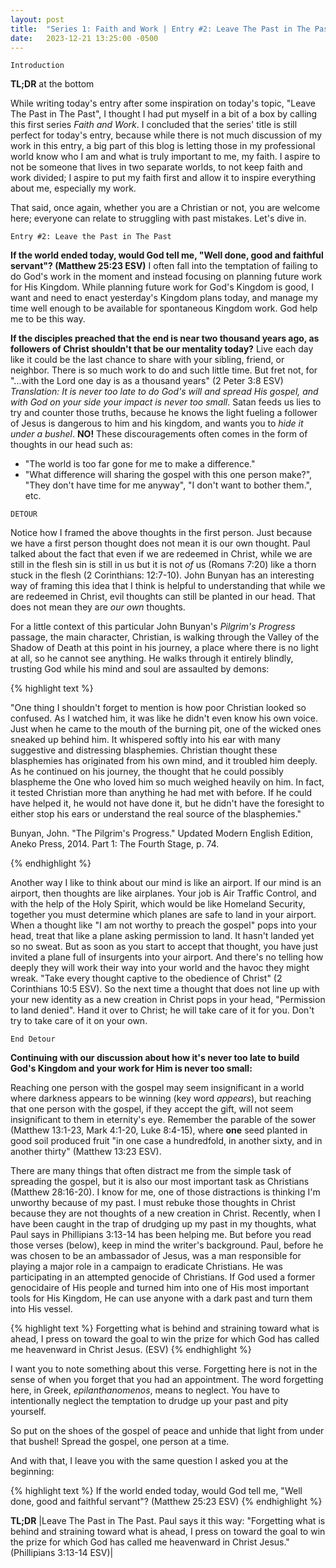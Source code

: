 ```yaml
---
layout: post
title:  "Series 1: Faith and Work | Entry #2: Leave The Past in The Past"
date:   2023-12-21 13:25:00 -0500
---
```


`Introduction`

__TL;DR__ at the bottom

While writing today's entry after some inspiration on today's topic, "Leave The Past in The Past", I thought I had put myself in a bit of a box by calling this first series _Faith and Work_. I concluded that the series' title is still perfect for today's entry, because while there is not much discussion of my work in this entry, a big part of this blog is letting those in my professional world know who I am and what is truly important to me, my faith. I aspire to not be someone that lives in two separate worlds, to not keep faith and work divided; I aspire to put my faith first and allow it to inspire everything about me, especially my work.

That said, once again, whether you are a Christian or not, you are welcome here; everyone can relate to struggling with past mistakes. Let's dive in.

`Entry #2: Leave the Past in The Past`

__If the world ended today, would God tell me, "Well done, good and faithful servant"? (Matthew 25:23 ESV)__ I often fall into the temptation of failing to do God's work in the moment and instead focusing on planning future work for His Kingdom. While planning future work for God's Kingdom is good, I want and need to enact yesterday's Kingdom plans today, and manage my time well enough to be available for spontaneous Kingdom work. God help me to be this way.

__If the disciples preached that the end is near two thousand years ago, as followers of Christ shouldn't that be our mentality today?__ Live each day like it could be the last chance to share with your sibling, friend, or neighbor. There is so much work to do and such little time. But fret not, for "...with the Lord one day is as a thousand years" (2 Peter 3:8 ESV) _Translation: It is never too late to do God's will and spread His gospel, and with God on your side your impact is never too small_. Satan feeds us lies to try and counter those truths, because he knows the light fueling a follower of Jesus is dangerous to him and his kingdom, and wants you to _hide it under a bushel_. __NO!__ These discouragements often comes in the form of thoughts in our head such as:
- "The world is too far gone for me to make a difference."
- "What difference will sharing the gospel with this one person make?", "They don't have time for me anyway", "I don't want to bother them.", etc.

`DETOUR`

Notice how I framed the above thoughts in the first person. Just because we have a first person thought does not mean it is our own thought. Paul talked about the fact that even if we are redeemed in Christ, while we are still in the flesh sin is still in us but it is not _of_ us (Romans 7:20) like a thorn stuck in the flesh (2 Corinthians: 12:7-10). John Bunyan has an interesting way of framing this idea that I think is helpful to understanding that while we are redeemed in Christ, evil thoughts can still be planted in our head. That does not mean they are _our own_ thoughts.

For a little context of this particular John Bunyan's _Pilgrim's Progress_ passage, the main character, Christian, is walking through the Valley of the Shadow of Death at this point in his journey, a place where there is no light at all, so he cannot see anything. He walks through it entirely blindly, trusting God while his mind and soul are assaulted by demons:

{% highlight text %}

"One thing I shouldn't forget to
mention is how poor Christian looked
so confused. As I watched him,
it was like he didn't even know his
own voice. Just when he came to the
mouth of the burning pit, one of the
wicked ones sneaked up behind him.
It whispered softly into his ear with
many suggestive and distressing
blasphemies. Christian thought these
blasphemies has originated from his
own mind, and it troubled him deeply.
As he continued on his journey, the
thought that he could possibly
blaspheme the One who loved him so
much weighed heavily on him. In fact,
it tested Christian more than anything
he had met with before. If he could
have helped it, he would not have
done it, but he didn't have the
foresight to either stop his ears or
understand the real source of the
blasphemies."

Bunyan, John. "The Pilgrim's Progress."
Updated Modern English Edition, Aneko
Press, 2014. Part 1: The Fourth Stage,
p. 74.

{% endhighlight %}

Another way I like to think about our mind is like an airport. If our mind is an airport, then thoughts are like airplanes. Your job is Air Traffic Control, and with the help of the Holy Spirit, which would be like Homeland Security, together you must determine which planes are safe to land in your airport. When a thought like "I am not worthy to preach the gospel" pops into your head, treat that like a plane asking permission to land. It hasn't landed yet so no sweat. But as soon as you start to accept that thought, you have just invited a plane full of insurgents into your airport. And there's no telling how deeply they will work their way into your world and the havoc they might wreak. "Take every thought captive to the obedience of Christ" (2 Corinthians 10:5 ESV). So the next time a thought that does not line up with your new identity as a new creation in Christ pops in your head, "Permission to land denied". Hand it over to Christ; he will take care of it for you. Don't try to take care of it on your own.


`End Detour`

__Continuing with our discussion about how it's never too late to build God's Kingdom and your work for Him is never too small:__

Reaching one person with the gospel may seem insignificant in a world where darkness appears to be winning (key word _appears_), but reaching that one person with the gospel, if they accept the gift, will not seem insignificant to them in eternity's eye. Remember the parable of the sower (Matthew 13:1-23, Mark 4:1-20, Luke 8:4-15), where __one__ seed planted in good soil produced fruit "in one case a hundredfold, in another sixty, and in another thirty" (Matthew 13:23 ESV).

There are many things that often distract me from the simple task of spreading the gospel, but it is also our most important task as Christians (Matthew 28:16-20). I know for me, one of those distractions is thinking I'm unworthy because of my past. I must rebuke those thoughts in Christ because they are not thoughts of a new creation in Christ. Recently, when I have been caught in the trap of drudging up my past in my thoughts, what Paul says in Phillipians 3:13-14 has been helping me. But before you read those verses (below), keep in mind the writer's background. Paul, before he was chosen to be an ambassador of Jesus, was a man responsible for playing a major role in a campaign to eradicate Christians. He was participating in an attempted genocide of Christians. If God used a former genocidaire of His people and turned him into one of His most important tools for His Kingdom, He can use anyone with a dark past and turn them into His vessel.

{% highlight text %}
Forgetting what is behind and
straining toward what is ahead,
I press on toward the goal to
win the prize for which God
has called me heavenward in
Christ Jesus. (ESV)
{% endhighlight %}

I want you to note something about this verse. Forgetting here is not in the sense of when you forget that you had an appointment. The word forgetting here, in Greek, _epilanthanomenos_, means to neglect. You have to intentionally neglect the temptation to drudge up your past and pity yourself.

So put on the shoes of the gospel of peace and unhide that light from under that bushel! Spread the gospel, one person at a time.

And with that, I leave you with the same question I asked you at the beginning:

{% highlight text %}
If the world ended today,
would God tell me, "Well done,
good and faithful servant"?
(Matthew 25:23 ESV)
{% endhighlight %}

__TL;DR__ |Leave The Past in The Past. Paul says it this way: "Forgetting what is behind and straining toward what is ahead, I press on toward the goal to win the prize for which God has called me heavenward in Christ Jesus." (Phillipians 3:13-14 ESV)|
